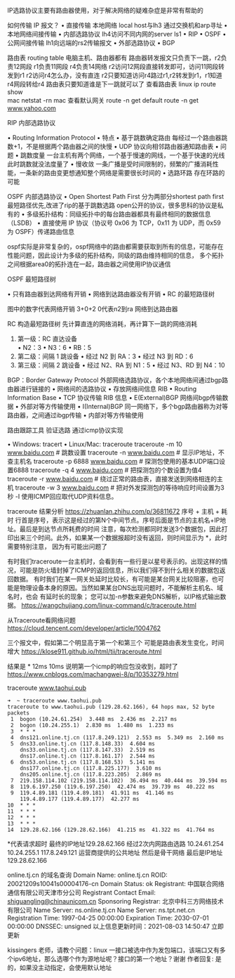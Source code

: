 IP选路协议主要有路由器使用，对于解决网络的疑难杂症是非常有帮助的


如何传输 IP 报文？
• 直接传输         本地网络 local host与lh3 通过交换机和arp寻址
• 本地网络间接传输
  • 内部选路协议   lh4访问不同内网的server ls1
    • RIP
    • OSPF
• 公网间接传输       lh1向远端的rs2传输报文
  • 外部选路协议
    • BGP


路由表 routing table   电脑主机、路由器都有
 路由器转发报文只负责下一跳，r2负责12网段  r1负责11网段 r4负责14网络
  r2访问12网段直接转发即可，访问11网段转发到r1
  r2访问r4怎么办，没有直连
     r2只要知道访问r4路过r1,r2转发到r1，r1知道r4网段转给r4
 路由表只要知道谁是下一跳就可以了
查看路由表
linux
ip route show     
mac
netstat -rn
mac 查看默认网关
route -n get default
route -n get www.yahoo.com







RIP 内部选路协议

• Routing Information Protocol
• 特点
  • 基于跳数确定路由   每经过一个路由器跳数+1，不是根据两个路由器之间的快慢
  • UDP 协议向相邻路由器通知路由表
• 问题
  • 跳数度量   一台主机有两个网络，一个基于慢速的网线，一个基于快速的光线 此时跳数就没法度量了
  • 慢收敛    一条广播是受时间限制的，频繁的广播消耗性能，一条新的路由变更想通知整个网络是需要很长时间的
  • 选路环路  存在环路的可能


OSPF 内部选路协议
• Open Shortest Path First   分为两部分shortest path first最短路径优先,改进了rip的基于跳数选路   open公开的协议，很多思科的协议是私有的
• 多级拓扑结构：同级拓扑中的每台路由器都具有最终相同的数据信息（LSDB）
   • 直接使用 IP 协议（协议号 0x06 为 TCP，0x11 为 UDP，而 0x59 为 OSPF）传递路由信息

ospf实际是非常复杂的，ospf网络中的路由都需要获取到所有的信息，可能存在性能问题，因此设计为多级的拓扑结构，同级的路由维持相同的信息，
  多个拓扑之间根据area0的拓扑连在一起，路由器之间使用IP协议通信




OSPF 最短路径树

• 只有路由器到达网络有开销
  • 网络到达路由器没有开销
• RC 的最短路径树

图中的数字代表网络开销
  3+0+2  0代表n2到ra  网络到达路由器



RC 构造最短路径树      先计算直连的网络消耗，再计算下一跳的网络消耗
1. 第一级：RC 直达设备   
    • N2：3
    • N3：6
    • RB：5
2. 第二级：间隔 1 跳设备
    • 经过 N2 到 RA：3
    • 经过 N3 到 RD：6
3. 第三级：间隔 2 跳设备
    • 经过 N2、RA 到 N1：5
    • 经过 N3、RD 到 N4：10



BGP：Border Gateway Protocol    外部网络选路协议，各个本地网络间通过bgp路由器进行链接的
• 网络间的选路协议
• 存放网络间信息 RIB
   • Routing Information Base
   • TCP 协议传输 RIB 信息
• E(External)BGP     网络间bgp传输数据
   • 外部对等方传输使用
• I(Internal)BGP     同一网络下，多个bgp路由器称为对等路由器，之间通过ibgp传输
   • 内部对等方传输使用


路由跟踪工具   验证选路    通过icmp协议实现

• Windows: tracert
• Linux/Mac: traceroute
traceroute -m 10 www.baidu.com # 跳数设置
traceroute -n www.baidu.com    # 显示IP地址，不查主机名
traceroute -p 6888 www.baidu.com  # 探测包使用的基本UDP端口设置6888
traceroute -q 4 www.baidu.com  # 把探测包的个数设置为值4
traceroute -r www.baidu.com    # 绕过正常的路由表，直接发送到网络相连的主机
traceroute -w 3 www.baidu.com  # 把对外发探测包的等待响应时间设置为3秒
-I 使用ICMP回应取代UDP资料信息。

traceroute 结果分析   https://zhuanlan.zhihu.com/p/36811672
序号 + 主机 + 耗时
行首是序号，表示这是经过的第N个中间节点。序号后面是节点的主机名+IP地址。最后是到达节点所耗费的时间
注意，每次检测都同时发送3个数据包，因此打印出来三个时间。此外，如果某一个数据报超时没有返回，则时间显示为 *，此时需要特别注意，
  因为有可能出问题了

有时我们traceroute一台主机时，会看到有一些行是以星号表示的。出现这样的情况，可能是防火墙封掉了ICMP的返回信息，所以我们得不到什么相关的数据包返回数据。
有时我们在某一网关处延时比较长，有可能是某台网关比较阻塞，也可能是物理设备本身的原因。当然如果某台DNS出现问题时，不能解析主机名、域名时，也会 有延时长的现象；
您可以加-n参数来避免DNS解析，以IP格式输出数据。
https://wangchujiang.com/linux-command/c/traceroute.html

从Traceroute看网络问题
https://cloud.tencent.com/developer/article/1004762

三个报文中，假如第二个明显高于第一个和第三个 可能是路由表发生变化，时间增大
https://klose911.github.io/html/tii/traceroute.html

结果是 * 12ms 10ms   说明第一个icmp的响应包没收到，超时了
https://www.cnblogs.com/machangwei-8/p/10353279.html


traceroute www.taohui.pub
```
➜  ~ traceroute www.taohui.pub
traceroute to www.taohui.pub (129.28.62.166), 64 hops max, 52 byte packets
 1  bogon (10.24.61.254)  3.448 ms  2.436 ms  2.217 ms
 2  bogon (10.24.255.1)  2.830 ms  1.480 ms  1.233 ms
 3  * * *
 4  dns121.online.tj.cn (117.8.249.121)  2.553 ms  5.349 ms  2.160 ms
 5  dns33.online.tj.cn (117.8.148.33)  4.604 ms
    dns33.online.tj.cn (117.8.147.33)  2.519 ms
    dns17.online.tj.cn (117.8.161.17)  2.544 ms
 6  dns53.online.tj.cn (117.8.168.53)  5.141 ms
    dns177.online.tj.cn (117.8.225.177)  3.610 ms
    dns205.online.tj.cn (117.8.223.205)  2.869 ms
 7  219.158.114.102 (219.158.114.102)  36.494 ms  40.444 ms  39.594 ms
 8  119.6.197.250 (119.6.197.250)  42.474 ms  39.739 ms  40.222 ms
 9  119.4.89.181 (119.4.89.181)  41.911 ms  41.146 ms
    119.4.89.177 (119.4.89.177)  42.277 ms
10  * * *
11  * * *
12  * * *
13  * * *
14  129.28.62.166 (129.28.62.166)  41.215 ms  41.322 ms  41.764 ms
```
*代表请求超时
最终的IP地址129.28.62.166
经过2次内网路由选路  10.24.61.254  10.24.255.1
117.8.249.121   运营商提供的公共地址
然后是骨干网络
最后是IP地址129.28.62.166




online.tj.cn 的域名查询
Domain Name: online.tj.cn
ROID: 20021209s10041s00004176-cn
Domain Status: ok
Registrant: 中国联合网络通信有限公司天津市分公司
Registrant Contact Email: shiguangling@chinaunicom.cn
Sponsoring Registrar: 北京中科三方网络技术有限公司
Name Server: ns.online.tj.cn
Name Server: ns.tpt.net.cn
Registration Time: 1997-04-25 00:00:00
Expiration Time: 2030-07-01 00:00:00
DNSSEC: unsigned
以上信息更新时间：2021-08-03 14:50:47 立即更新



kissingers
老师，请教个问题：linux 一接口被选中作为发包端口，该端口又有多个ipv6地址，那么选哪个作为源地址呢？接口的第一个地址？谢谢
作者回复: 是的，如果没主动指定，会使用默认地址